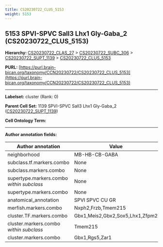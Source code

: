 ```yaml
---
title: CS20230722_CLUS_5153
weight: 5153
---
```

## 5153 SPVI-SPVC Sall3 Lhx1 Gly-Gaba_2 (CS20230722_CLUS_5153)
<b>Hierarchy: </b>
[CS20230722_CLAS_27](../CS20230722_CLAS_27) >
[CS20230722_SUBC_306](../CS20230722_SUBC_306) >
[CS20230722_SUPT_1139](../CS20230722_SUPT_1139) >
[CS20230722_CLUS_5153](../CS20230722_CLUS_5153)

**PURL:** [https://purl.brain-bican.org/taxonomy/CCN20230722/CS20230722_CLUS_5153](https://purl.brain-bican.org/taxonomy/CCN20230722/CS20230722_CLUS_5153)

---


**Labelset:** cluster (Rank: 0)

**Parent Cell Set:** 1139 SPVI-SPVC Sall3 Lhx1 Gly-Gaba_2 ([CS20230722_SUPT_1139](../CS20230722_SUPT_1139))



**Cell Ontology Term:** 

[MARKER GENES.]: #


---

[TRANSFERRED ANNOTATIONS.]: #


[AUTHOR ANNOTATION FIELDS.]: #


**Author annotation fields:**

| Author annotation | Value |
|-------------------|-------|
|neighborhood|MB-HB-CB-GABA|
|subclass.tf.markers.combo|None|
|subclass.markers.combo|None|
|supertype.markers.combo _within subclass_|None|
|supertype.markers.combo|None|
|anatomical_annotation|SPVI SPVC CU GR|
|merfish.markers.combo|Nxph2,Frzb,Tmem215|
|cluster.TF.markers.combo|Gbx1,Meis2,Gbx2,Sox5,Lhx1,Zfpm2|
|cluster.markers.combo _within subclass_|Tmem215|
|cluster.markers.combo|Gbx1,Rgs5,Zar1|
